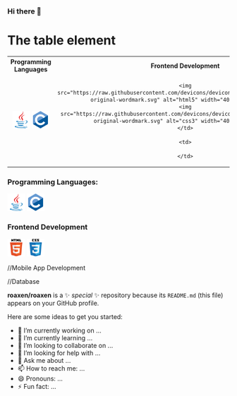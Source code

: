 

### Hi there 👋

<style>
table, th, td {
  border: 1px  black;
  text-align: center;
}
</style>

<h1>The table element</h1>

<table style = "text-align: center;">
  <tr>
    <th>Programming Languages</th>
    <th>Frontend Development</th>
    <th>Mobile App Development</th>
  </tr>
  <tr>
    <td>
    <img src="https://raw.githubusercontent.com/devicons/devicon/master/icons/java/java-original.svg" alt="java" width="40" height="40" /> 
    <img src="https://raw.githubusercontent.com/devicons/devicon/master/icons/c/c-original.svg" alt="c" width="40"height="40" /> 
    </td>
    <td style=''>
    
    <img src="https://raw.githubusercontent.com/devicons/devicon/master/icons/html5/html5-original-wordmark.svg" alt="html5" width="40" height="40"/> 
    <img src="https://raw.githubusercontent.com/devicons/devicon/master/icons/css3/css3-original-wordmark.svg" alt="css3" width="40" height="40"/>
    </td>
    
    <td>
    
    </td>
  </tr>
 
</table>

<h3 align="left">Programming Languages:</h3>
<p align="left">
            <img src="https://raw.githubusercontent.com/devicons/devicon/master/icons/java/java-original.svg" alt="java" width="40" height="40" /> 
            <img src="https://raw.githubusercontent.com/devicons/devicon/master/icons/c/c-original.svg" alt="c" width="40"height="40" /> 
 </p>
       
<h3 align="left">Frontend Development</h3>
<p align="left"> 
            <img src="https://raw.githubusercontent.com/devicons/devicon/master/icons/html5/html5-original-wordmark.svg" alt="html5" width="40" height="40"/> 
            <img src="https://raw.githubusercontent.com/devicons/devicon/master/icons/css3/css3-original-wordmark.svg" alt="css3" width="40" height="40"/>
</p>

//Mobile App Development



//Database




**roaxen/roaxen** is a ✨ _special_ ✨ repository because its `README.md` (this file) appears on your GitHub profile.

Here are some ideas to get you started:

- 🔭 I’m currently working on ...
- 🌱 I’m currently learning ...
- 👯 I’m looking to collaborate on ...
- 🤔 I’m looking for help with ...
- 💬 Ask me about ...
- 📫 How to reach me: ...
- 😄 Pronouns: ...
- ⚡ Fun fact: ...

